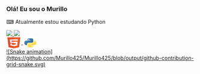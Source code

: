 ### Olá! Eu sou o Murillo 

⌨ Atualmente estou estudando Python
<div>
  <a href="https://github.com/Murillo425">
  <img height="180em" src="https://github-readme-stats.vercel.app/api?username=Murillo425&show_icons=true&theme=dark&include_all_commits=true&count_private=true"/>
  <img height="180em" src="https://github-readme-stats.vercel.app/api/top-langs/?username=Murillo425&layout=compact&langs_count=7&theme=dark"/>
</div>

 <div>
    <img align="center" alt="Rafa-HTML" height="30" width="40" src="https://raw.githubusercontent.com/devicons/devicon/master/icons/html5/html5-original.svg">
    <img align="center" alt="Rafa-Python" height="30" width="40" src="https://raw.githubusercontent.com/devicons/devicon/master/icons/python/python-original.svg">
  </div>
  <div>
    ![Snake animation](https://github.com/Murillo425/Murillo425/blob/output/github-contribution-grid-snake.svg)
  </div>
   

